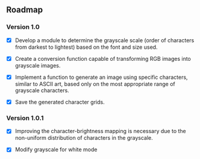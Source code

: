 ## Roadmap

### Version 1.0

- [x] Develop a module to determine the grayscale scale (order of characters from darkest to lightest) based on the font and size used.

- [x] Create a conversion function capable of transforming RGB images into grayscale images.

- [x] Implement a function to generate an image using specific characters, similar to ASCII art, based only on the most appropriate range of grayscale characters.

- [x] Save the generated character grids.

### Version 1.0.1

- [x] Improving the character-brightness mapping is necessary due to the non-uniform distribution of characters in the grayscale.

- [x] Modify grayscale for white mode